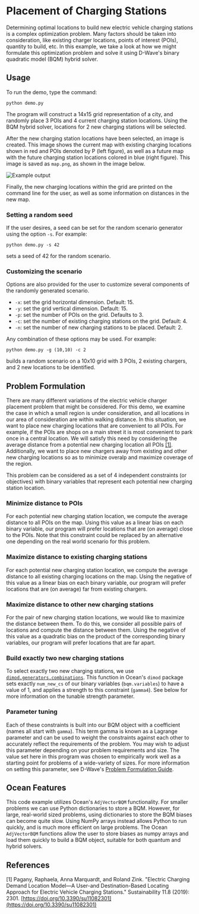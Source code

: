 # Placement of Charging Stations

Determining optimal locations to build new electric vehicle charging stations
is a complex optimization problem.  Many factors should be taken into
consideration, like existing charger locations, points of interest (POIs),
quantity to build, etc. In this example, we take a look at how we might
formulate this optimization problem and solve it using D-Wave's binary
quadratic model (BQM) hybrid solver.

## Usage

To run the demo, type the command:

```python demo.py```

The program will construct a 14x15 grid representation of a city, and randomly
place 3 POIs and 4 current charging station locations. Using the BQM hybrid
solver, locations for 2 new charging stations will be selected.

After the new charging station locations have been selected, an image is
created. This image shows the current map with existing charging locations
shown in red and POIs denoted by P (left figure), as well as a future map with
the future charging station locations colored in blue (right figure). This
image is saved as ```map.png```, as shown in the image below.

![Example output](readme_imgs/map.png "Example output")

Finally, the new charging locations within the grid are printed on the command
line for the user, as well as some information on distances in the new map.

### Setting a random seed

If the user desires, a seed can be set for the random scenario generator using
the option `-s`.  For example:

```python demo.py -s 42```

sets a seed of 42 for the random scenario.

### Customizing the scenario

Options are also provided for the user to customize several components of the
randomly generated scenario.

- `-x`: set the grid horizontal dimension. Default: 15.
- `-y`: set the grid vertical dimension. Default: 15.
- `-p`: set the number of POIs on the grid. Defaults to 3.
- `-c`: set the number of existing charging stations on the grid. Default: 4.
- `-n`: set the number of new charging stations to be placed. Default: 2.

Any combination of these options may be used. For example:

```python demo.py -g (10,10) -c 2```

builds a random scenario on a 10x10 grid with 3 POIs, 2 existing chargers, and
2 new locations to be identified.

## Problem Formulation

There are many different variations of the electric vehicle charger placement
problem that might be considered. For this demo, we examine the case in which a
small region is under consideration, and all locations in our area of
consideration are within walking distance. In this situation, we want to place
new charging locations that are convenient to all POIs. For example, if the
POIs are shops on a main street it is most convenient to park once in a central
location. We will satisfy this need by considering the average distance from a
potential new charging location all POIs [[1]](#1). Additionally, we want to
place new chargers away from existing and other new charging locations so as to
minimize overalp and maximize coverage of the region.

This problem can be considered as a set of 4 independent constraints (or
objectives) with binary variables that represent each potential new charging
station location.

### Minimize distance to POIs

For each potential new charging station location, we compute the average
distance to all POIs on the map. Using this value as a linear bias on each
binary variable, our program will prefer locations that are (on average) close
to the POIs. Note that this constraint could be replaced by an alternative one
depending on the real world scenario for this problem.

### Maximize distance to existing charging stations

For each potential new charging station location, we compute the average
distance to all existing charging locations on the map. Using the negative of
this value as a linear bias on each binary variable, our program will prefer
locations that are (on average) far from existing chargers.

### Maximize distance to other new charging stations

For the pair of new charging station locations, we would like to maximize the
distance between them. To do this, we consider all possible pairs of locations
and compute the distance between them.  Using the negative of this value as a
quadratic bias on the product of the corresponding binary variables, our
program will prefer locations that are far apart.

### Build exactly two new charging stations

To select exactly two new charging stations, we use
[`dimod.generators.combinations`](https://docs.ocean.dwavesys.com/en/stable/docs_dimod/reference/generated/dimod.generators.combinations.html?highlight=%22dimod.generators.combinations%22). This function in Ocean's `dimod` package
sets exactly `num_new_cs` of our binary variables (`bqm.variables`) to have a
value of 1, and applies a strength to this constraint (`gamma4`). See below for
more information on the tunable strength parameter.

### Parameter tuning

Each of these constraints is built into our BQM object with a coefficient
(names all start with `gamma`).  This term gamma is known as a Lagrange
parameter and can be used to weight the constraints against each other to
accurately reflect the requirements of the problem. You may wish to adjust this
parameter depending on your problem requirements and size. The value set here
in this program was chosen to empirically work well as a starting point for
problems of a wide-variety of sizes. For more information on setting this
parameter, see D-Wave's [Problem Formulation
Guide](https://www.dwavesys.com/practical-quantum-computing-developers).

## Ocean Features

This code example utilizes Ocean's ```AdjVectorBQM``` functionality. For
smaller problems we can use Python dictionaries to store a BQM. However, for
large, real-world sized problems, using dictionaries to store the BQM biases
can become quite slow. Using NumPy arrays instead allows Python to run quickly,
and is much more efficient on large problems. The Ocean ```AdjVectorBQM```
functions allow the user to store biases as numpy arrays and load them quickly
to build a BQM object, suitable for both quantum and hybrid solvers.

## References

<a name="1">[1]</a> Pagany, Raphaela, Anna Marquardt, and Roland Zink. "Electric Charging Demand Location Model—A User-and Destination-Based Locating Approach for Electric Vehicle Charging Stations." Sustainability 11.8 (2019): 2301. [https://doi.org/10.3390/su11082301](https://doi.org/10.3390/su11082301)
